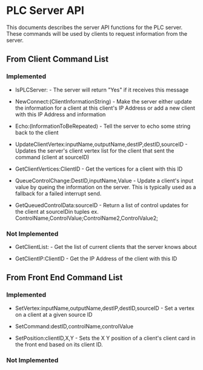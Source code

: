 # PLC Server API

This documents describes the server API functions for the PLC server. These commands will be used by clients to request information from the server.

## From Client Command List

### Implemented

* IsPLCServer: - The server will return "Yes" if it receives this message

* NewConnect:(ClientInformationString) - Make the server either update the information for a client at this client's IP Address or add a new client with this IP Address and information

* Echo:(InformationToBeRepeated) - Tell the server to echo some string back to the client

* UpdateClientVertex:inputName,outputName,destIP,destID,sourceID - Updates the server's client vertex list for the client that sent the command (client at sourceID)

* GetClientVertices:ClientID - Get the vertices for a client with this ID

* QueueControlChange:DestID,inputName,Value - Update a client's input value by queing the information on the server. This is typically used as a fallback for a failed interrupt send.

* GetQueuedControlData:sourceID - Return a list of control updates for the client at sourceIDin tuples ex. ControlName,ControlValue;ControlName2,ControlValue2;

### Not Implemented

* GetClientList: - Get the list of current clients that the server knows about

* GetClientIP:ClientID - Get the IP Address of the client with this ID

## From Front End Command List

### Implemented

* SetVertex:inputName,outputName,destIP,destID,sourceID - Set a vertex on a client at a given source ID

* SetCommand:destID,controlName,controlValue

* SetPosition:clientID,X,Y - Sets the X Y position of a client's client card in the front end based on its client ID.

### Not Implemented


